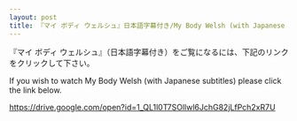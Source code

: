 ```yaml
---
layout: post
title: 『マイ ボディ ウェルシュ』日本語字幕付き/My Body Welsh (with Japanese subtitles)
---
```

『マイ ボディ ウェルシュ』（日本語字幕付き）をご覧になるには、下記のリンクをクリックして下さい。

If you wish to watch My Body Welsh (with Japanese subtitles) please click the link below. 

<https://drive.google.com/open?id=1_QL1l0T7SOllwl6JchG82jLfPch2xR7U>
